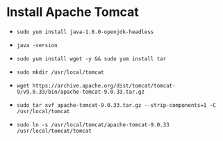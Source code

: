 # Install Apache Tomcat
- `sudo yum install java-1.8.0-openjdk-headless`
- `java -version`
- `sudo yum install wget -y && sudo yum install tar`
- `sudo mkdir /usr/local/tomcat`

- `wget https://archive.apache.org/dist/tomcat/tomcat-9/v9.0.33/bin/apache-tomcat-9.0.33.tar.gz`

- `sudo tar xvf apache-tomcat-9.0.33.tar.gz --strip-components=1 -C /usr/local/tomcat`

- `sudo ln -s /usr/local/tomcat/apache-tomcat-9.0.33 /usr/local/tomcat/tomcat`
